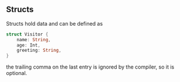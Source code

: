 ## Structs
Structs hold data and can be defined as
```rust
struct Visitor {
	name: String,
	age: Int,
	greeting: String,
}
```

the trailing comma on the last entry is ignored by the compiler, so it is optional.
